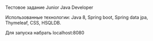 Тестовое задание Junior Java Developer

Использованные технологии:
Java 8,
Spring boot,
Spring data jpa,
Thymeleaf,
CSS,
HSQLDB.

Для запуска набрать localhost:8080
